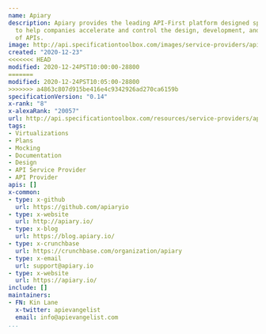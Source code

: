 ```yaml
---
name: Apiary
description: Apiary provides the leading API-First platform designed specifically
  to help companies accelerate and control the design, development, and documentation
  of APIs.
image: http://api.specificationtoolbox.com/images/service-providers/apiary.jpg
created: "2020-12-23"
<<<<<<< HEAD
modified: 2020-12-24PST10:00:00-28800
=======
modified: 2020-12-24PST10:05:00-28800
>>>>>>> a4863c807d915be416e4c9342926ad270ca6159b
specificationVersion: "0.14"
x-rank: "8"
x-alexaRank: "20057"
url: http://api.specificationtoolbox.com/resources/service-providers/apiary/
tags:
- Virtualizations
- Plans
- Mocking
- Documentation
- Design
- API Service Provider
- API Provider
apis: []
x-common:
- type: x-github
  url: https://github.com/apiaryio
- type: x-website
  url: http://apiary.io/
- type: x-blog
  url: https://blog.apiary.io/
- type: x-crunchbase
  url: https://crunchbase.com/organization/apiary
- type: x-email
  url: support@apiary.io
- type: x-website
  url: https://apiary.io/
include: []
maintainers:
- FN: Kin Lane
  x-twitter: apievangelist
  email: info@apievangelist.com
...
```

